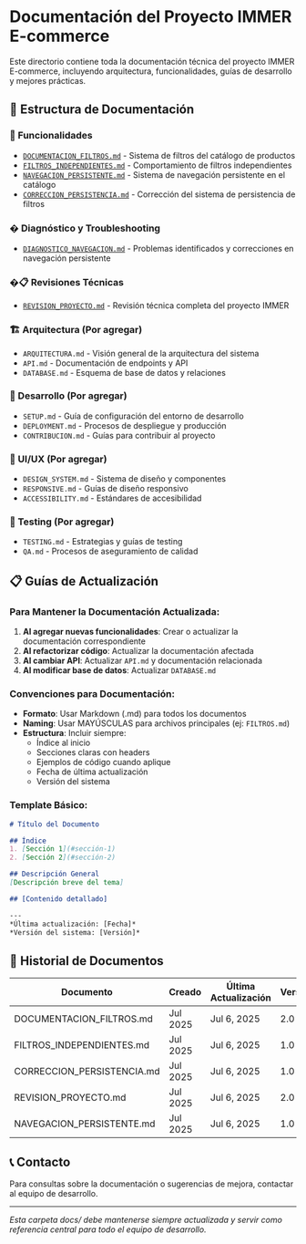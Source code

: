 # Documentación del Proyecto IMMER E-commerce

Este directorio contiene toda la documentación técnica del proyecto IMMER E-commerce, incluyendo arquitectura, funcionalidades, guías de desarrollo y mejores prácticas.

## 📁 Estructura de Documentación

### 🔧 Funcionalidades
- [`DOCUMENTACION_FILTROS.md`](./DOCUMENTACION_FILTROS.md) - Sistema de filtros del catálogo de productos
- [`FILTROS_INDEPENDIENTES.md`](./FILTROS_INDEPENDIENTES.md) - Comportamiento de filtros independientes
- [`NAVEGACION_PERSISTENTE.md`](./NAVEGACION_PERSISTENTE.md) - Sistema de navegación persistente en el catálogo
- [`CORRECCION_PERSISTENCIA.md`](./CORRECCION_PERSISTENCIA.md) - Corrección del sistema de persistencia de filtros

### � Diagnóstico y Troubleshooting
- [`DIAGNOSTICO_NAVEGACION.md`](./DIAGNOSTICO_NAVEGACION.md) - Problemas identificados y correcciones en navegación persistente

### �📋 Revisiones Técnicas
- [`REVISION_PROYECTO.md`](./REVISION_PROYECTO.md) - Revisión técnica completa del proyecto IMMER

### 🏗️ Arquitectura (Por agregar)
- `ARQUITECTURA.md` - Visión general de la arquitectura del sistema
- `API.md` - Documentación de endpoints y API
- `DATABASE.md` - Esquema de base de datos y relaciones

### 🚀 Desarrollo (Por agregar)
- `SETUP.md` - Guía de configuración del entorno de desarrollo
- `DEPLOYMENT.md` - Procesos de despliegue y producción
- `CONTRIBUCION.md` - Guías para contribuir al proyecto

### 🎨 UI/UX (Por agregar)
- `DESIGN_SYSTEM.md` - Sistema de diseño y componentes
- `RESPONSIVE.md` - Guías de diseño responsivo
- `ACCESSIBILITY.md` - Estándares de accesibilidad

### 🧪 Testing (Por agregar)
- `TESTING.md` - Estrategias y guías de testing
- `QA.md` - Procesos de aseguramiento de calidad

## 📋 Guías de Actualización

### Para Mantener la Documentación Actualizada:

1. **Al agregar nuevas funcionalidades**: Crear o actualizar la documentación correspondiente
2. **Al refactorizar código**: Actualizar la documentación afectada
3. **Al cambiar API**: Actualizar `API.md` y documentación relacionada
4. **Al modificar base de datos**: Actualizar `DATABASE.md`

### Convenciones para Documentación:

- **Formato**: Usar Markdown (.md) para todos los documentos
- **Naming**: Usar MAYÚSCULAS para archivos principales (ej: `FILTROS.md`)
- **Estructura**: Incluir siempre:
  - Índice al inicio
  - Secciones claras con headers
  - Ejemplos de código cuando aplique
  - Fecha de última actualización
  - Versión del sistema

### Template Básico:
```markdown
# Título del Documento

## Índice
1. [Sección 1](#sección-1)
2. [Sección 2](#sección-2)

## Descripción General
[Descripción breve del tema]

## [Contenido detallado]

---
*Última actualización: [Fecha]*
*Versión del sistema: [Versión]*
```

## 🔄 Historial de Documentos

| Documento | Creado | Última Actualización | Versión | Autor |
|-----------|--------|---------------------|---------|-------|
| DOCUMENTACION_FILTROS.md | Jul 2025 | Jul 6, 2025 | 2.0 | GitHub Copilot |
| FILTROS_INDEPENDIENTES.md | Jul 2025 | Jul 6, 2025 | 1.0 | GitHub Copilot |
| CORRECCION_PERSISTENCIA.md | Jul 2025 | Jul 6, 2025 | 1.0 | GitHub Copilot |
| REVISION_PROYECTO.md | Jul 2025 | Jul 6, 2025 | 2.0 | GitHub Copilot |
| NAVEGACION_PERSISTENTE.md | Jul 2025 | Jul 6, 2025 | 1.0 | GitHub Copilot |

## 📞 Contacto

Para consultas sobre la documentación o sugerencias de mejora, contactar al equipo de desarrollo.

---

*Esta carpeta docs/ debe mantenerse siempre actualizada y servir como referencia central para todo el equipo de desarrollo.*
